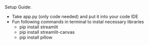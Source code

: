 Setup Guide:

  - Take app.py (only code needed) and put it into your code IDE
  - Fun following commands in terminal to instal necessary libraries
    - pip install streamlit
    - pip install streamlit-canvas
    - pip install pillow

